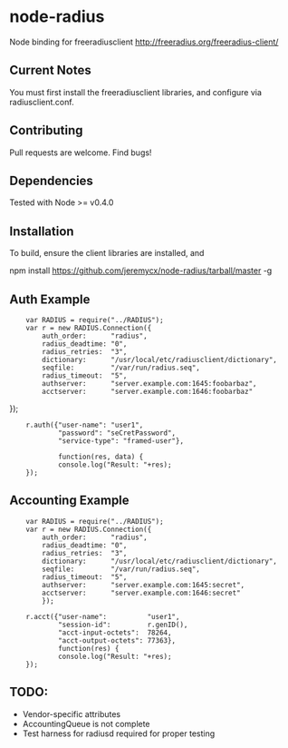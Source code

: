node-radius
===========

Node binding for freeradiusclient http://freeradius.org/freeradius-client/

Current Notes
-------------
You must first install the freeradiusclient libraries, and configure via radiusclient.conf.

Contributing
------------
Pull requests are welcome. Find bugs!

Dependencies
------------

Tested with Node >= v0.4.0

Installation
------------

To build, ensure the client libraries are installed, and

   npm install https://github.com/jeremycx/node-radius/tarball/master -g

Auth Example
------------
        var RADIUS = require("../RADIUS");
        var r = new RADIUS.Connection({
            auth_order:      "radius",
            radius_deadtime: "0",
            radius_retries:  "3",
            dictionary:      "/usr/local/etc/radiusclient/dictionary",
            seqfile:         "/var/run/radius.seq",
            radius_timeout:  "5",
            authserver:      "server.example.com:1645:foobarbaz",
            acctserver:      "server.example.com:1646:foobarbaz"
});
        
        r.auth({"user-name": "user1", 
                "password": "seCretPassword",
                "service-type": "framed-user"}, 

                function(res, data) {
                console.log("Result: "+res);
        });

Accounting Example
--------------------
        var RADIUS = require("../RADIUS");
        var r = new RADIUS.Connection({
            auth_order:      "radius",
            radius_deadtime: "0",
            radius_retries:  "3",
            dictionary:      "/usr/local/etc/radiusclient/dictionary",
            seqfile:         "/var/run/radius.seq",
            radius_timeout:  "5",
            authserver:      "server.example.com:1645:secret",
            acctserver:      "server.example.com:1646:secret"
            });
        
        r.acct({"user-name":          "user1",
                "session-id":         r.genID(),
                "acct-input-octets":  78264,
                "acct-output-octets": 77363},
                function(res) {
                console.log("Result: "+res);
        });


TODO:
-----
* Vendor-specific attributes
* AccountingQueue is not complete
* Test harness for radiusd required for proper testing
